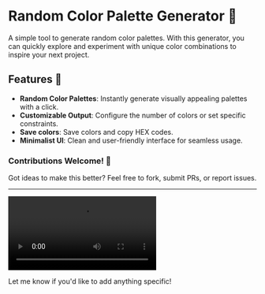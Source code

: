 # Random Color Palette Generator 🎨  

A simple tool to generate random color palettes. With this generator, you can quickly explore and experiment with unique color combinations to inspire your next project.  

## Features 🚀  
- **Random Color Palettes**: Instantly generate visually appealing palettes with a click.  
- **Customizable Output**: Configure the number of colors or set specific constraints.  
- **Save colors**: Save colors and copy HEX codes.  
- **Minimalist UI**: Clean and user-friendly interface for seamless usage.  

### Contributions Welcome! 🌟  
Got ideas to make this better? Feel free to fork, submit PRs, or report issues.  

---
<video src="colorIn video.mov" controls="controls" style="max-width: 100%; height: auto;">
    Your browser does not support the video tag.
</video>


Let me know if you'd like to add anything specific!

